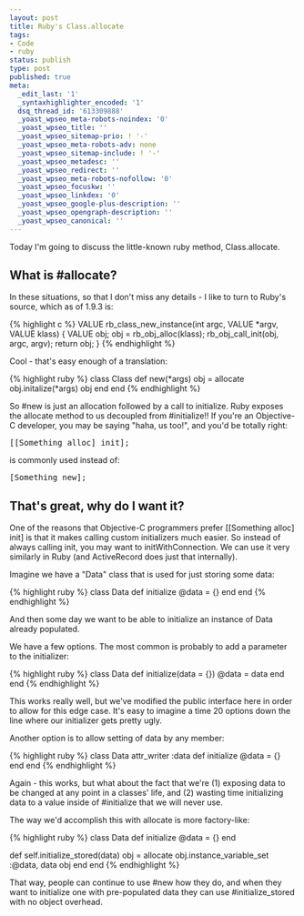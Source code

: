 ```yaml
---
layout: post
title: Ruby's Class.allocate
tags:
- Code
- ruby
status: publish
type: post
published: true
meta:
  _edit_last: '1'
  _syntaxhighlighter_encoded: '1'
  dsq_thread_id: '613309888'
  _yoast_wpseo_meta-robots-noindex: '0'
  _yoast_wpseo_title: ''
  _yoast_wpseo_sitemap-prio: ! '-'
  _yoast_wpseo_meta-robots-adv: none
  _yoast_wpseo_sitemap-include: ! '-'
  _yoast_wpseo_metadesc: ''
  _yoast_wpseo_redirect: ''
  _yoast_wpseo_meta-robots-nofollow: '0'
  _yoast_wpseo_focuskw: ''
  _yoast_wpseo_linkdex: '0'
  _yoast_wpseo_google-plus-description: ''
  _yoast_wpseo_opengraph-description: ''
  _yoast_wpseo_canonical: ''
---
```

Today I'm going to discuss the little-known ruby method, Class.allocate.
<h2>What is #allocate?</h2>
In these situations, so that I don't miss any details - I like to turn to Ruby's source, which as of 1.9.3 is:

{% highlight c %}
VALUE
rb_class_new_instance(int argc, VALUE *argv, VALUE klass)
{
    VALUE obj;
    obj = rb_obj_alloc(klass);
    rb_obj_call_init(obj, argc, argv);
    return obj;
}
{% endhighlight %}

Cool - that's easy enough of a translation:

{% highlight ruby %}
class Class
  def new(*args)
    obj = allocate
    obj.initalize(*args)
    obj
  end
end
{% endhighlight %}

So #new is just an allocation followed by a call to initialize.  Ruby exposes the allocate method to us decoupled from #initialize!!  If you're an Objective-C developer, you may be saying "haha, us too!", and you'd be totally right:
<pre>[[Something alloc] init];</pre>
is commonly used instead of:
<pre>[Something new];</pre>
<h2>That's great, why do I want it?</h2>
One of the reasons that Objective-C programmers prefer [[Something alloc] init] is that it makes calling custom initializers much easier.  So instead of always calling init, you may want to initWithConnection.  We can use it very similarly in Ruby (and ActiveRecord does just that internally).

Imagine we have a "Data" class that is used for just storing some data:

{% highlight ruby %}
class Data
  def initialize
    @data = {}
  end
end
{% endhighlight %}

And then some day we want to be able to initialize an instance of Data already populated.

We have a few options.  The most common is probably to add a parameter to the initializer:

{% highlight ruby %}
class Data
  def initialize(data = {})
    @data = data
  end
end
{% endhighlight %}

This works really well, but we've modified the public interface here in order to allow for this edge case.  It's easy to imagine a time 20 options down the line where our initializer gets pretty ugly.

Another option is to allow setting of data by any member:

{% highlight ruby %}
class Data
  attr_writer :data
  def initialize
    @data = {}
  end
end
{% endhighlight %}

Again - this works, but what about the fact that we're (1) exposing data to be changed at any point in a classes' life, and (2) wasting time initializing data to a value inside of #initialize that we will never use.

The way we'd accomplish this with allocate is more factory-like:

{% highlight ruby %}
class Data
  def initialize
    @data = {}
  end

  def self.initialize_stored(data)
    obj = allocate
    obj.instance_variable_set :@data, data
    obj
  end
end
{% endhighlight %}

That way, people can continue to use #new how they do, and when they want to initialize one with pre-populated data they can use #initialize_stored with no object overhead.
